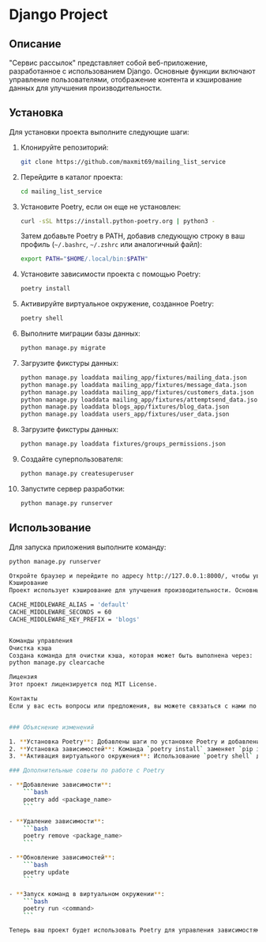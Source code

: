 # Django Project

## Описание

"Сервис рассылок" представляет собой веб-приложение, разработанное с использованием Django. Основные функции включают управление пользователями, отображение контента и кэширование данных для улучшения производительности.

## Установка

Для установки проекта выполните следующие шаги:

1. Клонируйте репозиторий:
    ```bash
    git clone https://github.com/maxmit69/mailing_list_service
    ```

2. Перейдите в каталог проекта:
    ```bash
    cd mailing_list_service
    ```

3. Установите Poetry, если он еще не установлен:
    ```bash
    curl -sSL https://install.python-poetry.org | python3 -
    ```

    Затем добавьте Poetry в PATH, добавив следующую строку в ваш профиль (`~/.bashrc`, `~/.zshrc` или аналогичный файл):
    ```bash
    export PATH="$HOME/.local/bin:$PATH"
    ```

4. Установите зависимости проекта с помощью Poetry:
    ```bash
    poetry install
    ```

5. Активируйте виртуальное окружение, созданное Poetry:
    ```bash
    poetry shell
    ```

6. Выполните миграции базы данных:
    ```bash
    python manage.py migrate
    ```

7. Загрузите фикстуры данных:
    ```bash
    python manage.py loaddata mailing_app/fixtures/mailing_data.json
    python manage.py loaddata mailing_app/fixtures/message_data.json
    python manage.py loaddata mailing_app/fixtures/customers_data.json
    python manage.py loaddata mailing_app/fixtures/attemptsend_data.json
    python manage.py loaddata blogs_app/fixtures/blog_data.json
    python manage.py loaddata users_app/fixtures/user_data.json
    ```

8. Загрузите фикстуры данных:
    ```bash
    python manage.py loaddata fixtures/groups_permissions.json
    ```

9. Создайте суперпользователя:
    ```bash
    python manage.py createsuperuser
    ```

10. Запустите сервер разработки:
    ```bash
    python manage.py runserver
    ```

## Использование

Для запуска приложения выполните команду:
```bash
python manage.py runserver

Откройте браузер и перейдите по адресу http://127.0.0.1:8000/, чтобы увидеть приложение в действии.
Кэширование
Проект использует кэширование для улучшения производительности. Основные настройки кэширования находятся в файле settings.py:

CACHE_MIDDLEWARE_ALIAS = 'default'
CACHE_MIDDLEWARE_SECONDS = 60
CACHE_MIDDLEWARE_KEY_PREFIX = 'blogs'


Команды управления
Очистка кэша
Создана команда для очистки кэша, которая может быть выполнена через: 
python manage.py clearcache

Лицензия
Этот проект лицензируется под MIT License.

Контакты
Если у вас есть вопросы или предложения, вы можете связаться с нами по адресу maxmit83@gmail.com.


### Объяснение изменений

1. **Установка Poetry**: Добавлены шаги по установке Poetry и добавлению его в PATH.
2. **Установка зависимостей**: Команда `poetry install` заменяет `pip install -r requirements.txt`.
3. **Активация виртуального окружения**: Использование `poetry shell` для активации виртуального окружения, созданного Poetry.

### Дополнительные советы по работе с Poetry

- **Добавление зависимости**:
    ```bash
    poetry add <package_name>
    ```

- **Удаление зависимости**:
    ```bash
    poetry remove <package_name>
    ```

- **Обновление зависимостей**:
    ```bash
    poetry update
    ```

- **Запуск команд в виртуальном окружении**:
    ```bash
    poetry run <command>
    ```

Теперь ваш проект будет использовать Poetry для управления зависимостями, что сделает его настройку и установку более простой и надежной.

